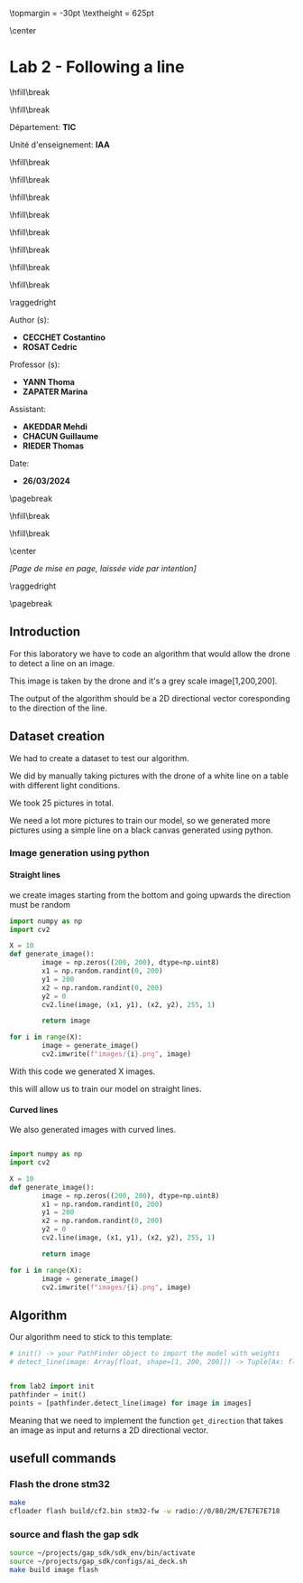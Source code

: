 \topmargin = -30pt
\textheight = 625pt

\center

# **Lab 2 - Following a line**

\hfill\break

\hfill\break

Département: **TIC**

Unité d'enseignement: **IAA**

\hfill\break

\hfill\break

\hfill\break

\hfill\break

\hfill\break

\hfill\break

\hfill\break

\hfill\break

\raggedright

Author (s):

- **CECCHET Costantino**
- **ROSAT Cedric**

Professor (s):

- **YANN Thoma**
- **ZAPATER Marina**

Assistant:

- **AKEDDAR Mehdi**
- **CHACUN Guillaume**
- **RIEDER Thomas**

Date:

- **26/03/2024**

\pagebreak

\hfill\break

\hfill\break

\center

*\[Page de mise en page, laissée vide par intention\]*

\raggedright

\pagebreak

## **Introduction**

For this laboratory we have to code an algorithm that would allow the drone to detect a line on an image.

This image is taken by the drone and it's a grey scale image[1,200,200].

The output of the algorithm should be a 2D directional vector coresponding to the direction of the line.

## **Dataset creation**

We had to create a dataset to test our algorithm.

We did by manually taking pictures with the drone of a white line on a table with different light conditions.

We took 25 pictures in total.

We need a lot more pictures to train our model, so we generated more pictures using a simple line on a black canvas generated using python.

### **Image generation using python**


#### **Straight lines**
we create images starting from the bottom and going upwards the direction must be random

```python
import numpy as np
import cv2

X = 10
def generate_image():
        image = np.zeros((200, 200), dtype=np.uint8)
        x1 = np.random.randint(0, 200)
        y1 = 200
        x2 = np.random.randint(0, 200)
        y2 = 0
        cv2.line(image, (x1, y1), (x2, y2), 255, 1)

        return image

for i in range(X):
        image = generate_image()
        cv2.imwrite(f"images/{i}.png", image)

```

With this code we generated X images.

this will allow us to train our model on straight lines.

#### **Curved lines**

We also generated images with curved lines.

```python

import numpy as np
import cv2

X = 10
def generate_image():
        image = np.zeros((200, 200), dtype=np.uint8)
        x1 = np.random.randint(0, 200)
        y1 = 200
        x2 = np.random.randint(0, 200)
        y2 = 0
        cv2.line(image, (x1, y1), (x2, y2), 255, 1)

        return image

for i in range(X):
        image = generate_image()
        cv2.imwrite(f"images/{i}.png", image)

```




## **Algorithm**

Our algorithm need to stick to this template:

```python
# init() -> your PathFinder object to import the model with weights
# detect_line(image: Array[float, shape=[1, 200, 200]]) -> Tuple[Ax: float, Ay: float, Bx: float, By: float]


from lab2 import init
pathfinder = init()
points = [pathfinder.detect_line(image) for image in images]
```

Meaning that we need to implement the function `get_direction` that takes an image as input and returns a 2D directional vector.

## **usefull commands**


### **Flash the drone stm32**
```bash
make
cfloader flash build/cf2.bin stm32-fw -w radio://0/80/2M/E7E7E7E718
```

### **source and flash the gap sdk**


```bash
source ~/projects/gap_sdk/sdk_env/bin/activate
source ~/projects/gap_sdk/configs/ai_deck.sh
make build image flash
```